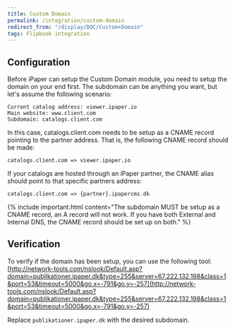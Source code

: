 ```yaml
---
title: Custom Domain
permalink: /integration/custom-domain
redirect_from: "/display/DOC/Custom+Domain"
tags: Flipbook integration
---
```


## Configuration

Before iPaper can setup the Custom Domain module, you need to setup the domain on your end first. The subdomain can be anything you want, but let's assume the following scenario:

```
Current catalog address: viewer.ipaper.io
Main website: www.client.com
Subdomain: catalogs.client.com
```

In this case, catalogs.client.com needs to be setup as a CNAME record pointing to the partner address. That is, the following CNAME record should be made:

```
catalogs.client.com => viewer.ipaper.io
```

If your catalogs are hosted through an iPaper partner, the CNAME alias should point to that specific partners address:

```
catalogs.client.com => {partner}.ipapercms.dk
```

{% include important.html content="The subdomain MUST be setup as a CNAME record, an A record will not work. If you have both External and Internal DNS, the CNAME record should be set up on both." %}

## Verification

To verify if the domain has been setup, you can use the following tool:
[http://network-tools.com/nslook/Default.asp?domain=publikationer.ipaper.dk&type=255&server=67.222.132.198&class=1&port=53&timeout=5000&go.x=-791&go.y=-257](http://network-tools.com/nslook/Default.asp?domain=publikationer.ipaper.dk&type=255&server=67.222.132.198&class=1&port=53&timeout=5000&go.x=-791&go.y=-257)

Replace `publikationer.ipaper.dk` with the desired subdomain.
